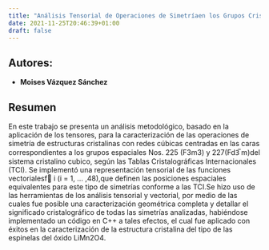 ```yaml
---
title: "Análisis Tensorial de Operaciones de Simetríaen los Grupos Cristalográficos  Espaciales No. 225 (Fm3m) y 227 (Fd3 ̅m"
date: 2021-11-25T20:46:39+01:00
draft: false
---
```


## Autores:

* __Moises Vázquez Sánchez__

## Resumen
En este trabajo se presenta un análisis metodológico, basado en la aplicación de los tensores, para la caracterización    de las operaciones de simetría de estructuras cristalinas con redes cúbicas centradas en las caras correspondientes a    los grupos espaciales Nos. 225 (F3m3) y 227(Fd3̅ m)del sistema cristalino cubico, según las Tablas Cristalográficas    Internacionales (TCI). Se implementó una representación tensorial de las funciones vectorialesf⃗ i (i = 1, ... ,48),que    definen las posiciones espaciales equivalentes para este tipo de simetrías conforme a las TCI.Se hizo uso de las    herramientas de los análisis tensorial y vectorial, por medio de las cuales fue posible una caracterización geométrica    completa y detallar el significado cristalográfico de todas las simetrías analizadas, habiéndose implementado un    código en C++ a tales efectos, el cual fue aplicado con éxitos en la caracterización de la estructura cristalina del tipo    de las espinelas del óxido LiMn2O4.